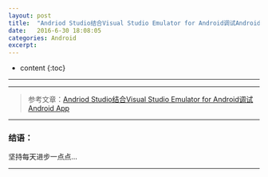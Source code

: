 ```yaml
---
layout: post
title:  "Andriod Studio结合Visual Studio Emulator for Android调试Android App"
date:   2016-6-30 18:08:05
categories: Android
excerpt: 
---
```


* content
{:toc}

---


---

> 参考文章：[Andriod Studio结合Visual Studio Emulator for Android调试Android App](http://www.dailytech5.com/news_show.aspx?id=24345)

---

### 结语：

坚持每天进步一点点...

---